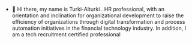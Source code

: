 - 👋 Hi there, my name is Turki-Alturki
  . HR professional, with an orientation and inclination for organizational development to raise the efficiency of organizations through digital transformation and process automation initiatives in the financial technology industry. In addition, I am a tech recruitment certified professional
